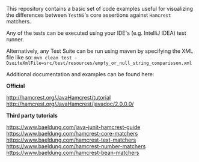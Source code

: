 This repository contains a basic set of code examples useful for visualizing the differences between `TestNG`'s core assertions against `Hamcrest` matchers.

Any of the tests can be executed using your IDE's (e.g. IntelliJ IDEA) test runner.

Alternatively, any Test Suite can be run using maven by specifying the XML file like so:
`mvn clean test -DsuiteXmlFile=src/test/resources/empty_or_null_string_comparisson.xml`


Additional documentation and examples can be found here:

**Official**

http://hamcrest.org/JavaHamcrest/tutorial
http://hamcrest.org/JavaHamcrest/javadoc/2.0.0.0/

**Third party tutorials**

https://www.baeldung.com/java-junit-hamcrest-guide
https://www.baeldung.com/hamcrest-core-matchers
https://www.baeldung.com/hamcrest-text-matchers
https://www.baeldung.com/hamcrest-number-matchers
https://www.baeldung.com/hamcrest-bean-matchers